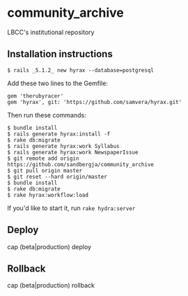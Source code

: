 # community_archive
LBCC's institutional repository

## Installation instructions

    $ rails _5.1.2_ new hyrax --database=postgresql

Add these two lines to the Gemfile:

    gem 'therubyracer'
    gem 'hyrax', git: 'https://github.com/samvera/hyrax.git'

Then run these commands:

    $ bundle install
    $ rails generate hyrax:install -f
    $ rake db:migrate
    $ rails generate hyrax:work Syllabus
    $ rails generate hyrax:work NewspaperIssue
    $ git remote add origin https://github.com/sandbergja/community_archive
    $ git pull origin master
    $ git reset --hard origin/master
    $ bundle install
    $ rake db:migrate
    $ rake hyrax:workflow:load

If you'd like to start it, run `rake hydra:server`


## Deploy
cap (beta|production) deploy 

## Rollback
cap (beta|production) rollback
